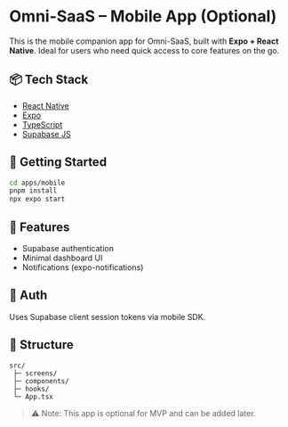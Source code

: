 # Omni-SaaS – Mobile App (Optional)

This is the mobile companion app for Omni-SaaS, built with **Expo + React Native**. Ideal for users who need quick access to core features on the go.

## 📦 Tech Stack
- [React Native](https://reactnative.dev/)
- [Expo](https://expo.dev/)
- [TypeScript](https://www.typescriptlang.org/)
- [Supabase JS](https://supabase.com/docs/reference/javascript)

## 🚀 Getting Started

```bash
cd apps/mobile
pnpm install
npx expo start
````

## 🧱 Features

* Supabase authentication
* Minimal dashboard UI
* Notifications (expo-notifications)

## 🔐 Auth

Uses Supabase client session tokens via mobile SDK.

## 📁 Structure

```
src/
 ├─ screens/
 ├─ components/
 ├─ hooks/
 └─ App.tsx
```

> ⚠️ Note: This app is optional for MVP and can be added later.




